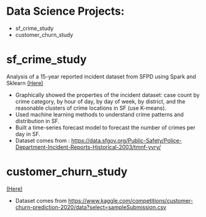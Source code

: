 # Data Science Projects:
* sf_crime_study
* customer_churn_study

# sf_crime_study 
Analysis of a 15-year reported incident dataset from SFPD using Spark and Sklearn [(Here)](https://github.com/VivianMaiqy/Data_Science_Projects/blob/main/sf_crime_study.ipynb)
  - Graphically showed the properties of the incident dataset: case count by crime category, by hour of day, by day of week, by district, and the reasonable clusters of crime locations in SF (use K-means).
  - Used machine learning methods to understand crime patterns and distribution in SF.
  - Built a time-series forecast model to forecast the number of crimes per day in SF. 
  - Dataset comes from : https://data.sfgov.org/Public-Safety/Police-Department-Incident-Reports-Historical-2003/tmnf-yvry/

# customer_churn_study
[(Here)](https://github.com/VivianMaiqy/Data_Science_Projects/blob/main/customer_churn_study.ipynb)
  - Dataset comes from https://www.kaggle.com/competitions/customer-churn-prediction-2020/data?select=sampleSubmission.csv
